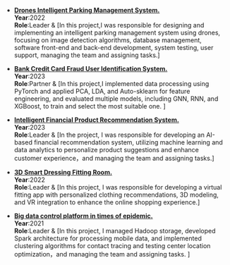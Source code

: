 
-  [**Drones Intelligent Parking Management System.**](contents/projects/parking.pdf)<br>
   **Year**:2022<br>
   **Role**:Leader & \[In this project,I was responsible for designing and implementing an intelligent parking management system using drones, focusing on image detection algorithms, database management, software front-end and back-end development, system testing, user support, managing the team and assigning tasks.\]
  

- [**Bank Credit Card Fraud User Identification System.**](contents/projects/Suspicious.pdf)<br>
   **Year**:2023<br>
   **Role**:Partner & \[In this project,I implemented data processing using PyTorch and applied PCA, LDA, and Auto-sklearn for feature engineering, and evaluated multiple models, including GNN, RNN, and XGBoost, to train and select the most suitable one.
\]
  
- [**Intelligent Financial Product Recommendation System.**](contents/projects/Recommendation.pdf)<br>
   **Year**:2023<br>
   **Role**:Leader & \[In the project, I was responsible for developing an AI-based financial recommendation system, utilizing machine learning and data analytics to personalize product suggestions and enhance customer experience，and managing the team and assigning tasks.\]
-  [**3D Smart Dressing Fitting Room.**](contents/projects/dressing.pdf)<br>
   **Year**:2022<br>
   **Role**:Leader & \[In this project, I was responsible for developing a virtual fitting app with personalized clothing recommendations, 3D modeling, and VR integration to enhance the online shopping experience.\]
- [**Big data control platform in times of epidemic.**](contents/projects/covid.pdf)<br>
  **Year**:2021<br>
  **Role**:Leader & \[In this project, I managed Hadoop storage, developed Spark architecture for processing mobile data, and implemented clustering algorithms for contact tracing and testing center location optimization，and managing the team and assigning tasks.
\]



